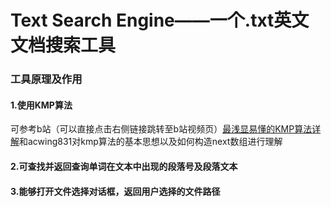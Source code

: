 # Text Search Engine——一个.txt英文文档搜索工具
### 工具原理及作用
#### 1.使用KMP算法
可参考b站（可以直接点击右侧链接跳转至b站视频页）[最浅显易懂的KMP算法详解](https://www.bilibili.com/video/BV1AY4y157yL)和acwing831对kmp算法的基本思想以及如何构造next数组进行理解
#### 2.可查找并返回查询单词在文本中出现的段落号及段落文本
#### 3.能够打开文件选择对话框，返回用户选择的文件路径
